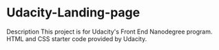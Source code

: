 # Udacity-Landing-page
Description
This project is for Udacity's Front End Nanodegree program. HTML and CSS starter code provided by Udacity.
